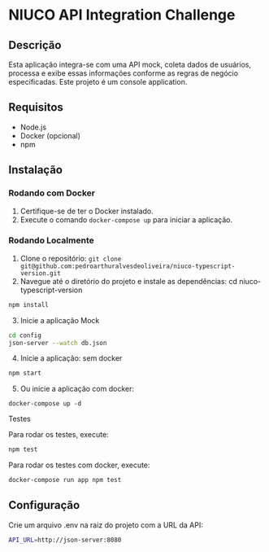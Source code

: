 # NIUCO API Integration Challenge

## Descrição

Esta aplicação integra-se com uma API mock, coleta dados de usuários, processa e exibe essas informações conforme as regras de negócio especificadas.
Este projeto é um console application. 

## Requisitos

- Node.js
- Docker (opcional)
- npm

## Instalação

### Rodando com Docker

1. Certifique-se de ter o Docker instalado.
2. Execute o comando `docker-compose up` para iniciar a aplicação.

### Rodando Localmente

1. Clone o repositório: ``` git clone git@github.com:pedroarthuralvesdeoliveira/niuco-typescript-version.git ```
2. Navegue até o diretório do projeto e instale as dependências: cd niuco-typescript-version

```bash
npm install
```

3. Inicie a aplicação Mock

```bash
cd config
json-server --watch db.json
```

4. Inicie a aplicação: sem docker
```bash
npm start
```
5. Ou inicie a aplicação com docker: 
```
docker-compose up -d
```

Testes

Para rodar os testes, execute: 
```bash
npm test
```
Para rodar os testes com docker, execute: 
```bash
docker-compose run app npm test
```

## Configuração
Crie um arquivo .env na raiz do projeto com a URL da API:
```bash
API_URL=http://json-server:8080
```

